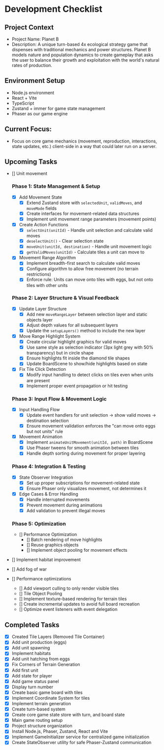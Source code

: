 # Development Checklist

## Project Context
- Project Name: Planet B
- Description: A unique turn-based 4x ecological strategy game that dispenses with traditional mechanics and power structures. Planet B models nature and population dynamics to create gameplay that asks the user to balance their growth and exploitation with the world's natural rates of production. 

## Environment Setup
- Node.js environment
- React + Vite
- TypeScript
- Zustand + immer for game state management
- Phaser as our game engine

## Current Focus:
- Focus on core game mechanics (movement, reproduction, interactions, state updates, etc.) client-side in a way that could later run on a server. 

## Upcoming Tasks

- [] Unit movement
  ### Phase 1: State Management & Setup
  - [x] Add Movement State
    - [x] Extend Zustand store with `selectedUnit`, `validMoves`, and `moveMode` fields
    - [x] Create interfaces for movement-related data structures
    - [x] Implement unit movement range parameters (movement points)

  - [x] Create Action Functions
    - [x] `selectUnit(unitId)` - Handle unit selection and calculate valid moves
    - [x] `deselectUnit()` - Clear selection state
    - [x] `moveUnit(unitId, destination)` - Handle unit movement logic
    - [x] `getValidMoves(unitId)` - Calculate tiles a unit can move to

  - [x] Movement Range Algorithm
    - [x] Implement breadth-first search to calculate valid moves
    - [x] Configure algorithm to allow free movement (no terrain restrictions)
    - [x] Enforce rule: Units can move onto tiles with eggs, but not onto tiles with other units

  ### Phase 2: Layer Structure & Visual Feedback
  - [x] Update Layer Structure
    - [x] Add new `moveRangeLayer` between selection layer and static objects layer
    - [x] Adjust depth values for all subsequent layers
    - [x] Update the `setupLayers()` method to include the new layer

  - [x] Move Range Highlight System
    - [x] Create circular highlight graphics for valid moves
    - [x] Use same style as selection indicator (3px light grey with 50% transparency) but in circle shape
    - [x] Ensure highlights fit inside the diamond tile shapes
    - [x] Update BoardScene to show/hide highlights based on state

  - [x] Fix Tile Click Detection
    - [x] Modify input handling to detect clicks on tiles even when units are present
    - [x] Implement proper event propagation or hit testing

  ### Phase 3: Input Flow & Movement Logic
  - [x] Input Handling Flow
    - [x] Update event handlers for unit selection → show valid moves → destination selection
    - [x] Ensure movement validation enforces the "can move onto eggs but not units" rule

  - [x] Movement Animation
    - [x] Implement `animateUnitMovement(unitId, path)` in BoardScene
    - [x] Use Phaser tweens for smooth animation between tiles
    - [x] Handle depth sorting during movement for proper layering

  ### Phase 4: Integration & Testing
  - [x] State Observer Integration
    - [x] Set up proper subscriptions for movement-related state
    - [x] Ensure Phaser only visualizes movement, not determines it

  - [x] Edge Cases & Error Handling
    - [x] Handle interrupted movements
    - [x] Prevent movement during animations
    - [x] Add validation to prevent illegal moves

  ### Phase 5: Optimization
  - [] Performance Optimization
    - [] Batch rendering of move highlights
    - [] Reuse graphics objects
    - [] Implement object pooling for movement effects

- [] Implement habitat improvement
- [] Add fog of war
    
- [] Performance optimizations
  - [] Add viewport culling to only render visible tiles
  - [] Tile Object Pooling
  - [] Implement texture-based rendering for terrain tiles
  - [] Create incremental updates to avoid full board recreation
  - [] Optimize event listeners with event delegation

## Completed Tasks
- [x] Created Tile Layers (Removed Tile Container)
- [x] Add unit production (eggs)
- [x] Add unit spawning
- [x] Implement habitats
- [x] Add unit hatching from eggs
- [x] Fix Corners of Terrain Generation
- [x] Add first unit
- [x] Add state for player
- [x] Add game status panel
- [x] Display turn number
- [x] Create basic game board with tiles
- [x] Implement Coordinate System for tiles
- [x] Implement terrain generation
- [x] Create turn-based system
- [X] Create core game state store with turn, and board state
- [x] Main game routing setup
- [x] Project structure organization
- [x] Install Node.js, Phaser, Zustand, React and Vite
- [x] Implement GameInitializer service for centralized game initialization
- [x] Create StateObserver utility for safe Phaser-Zustand communication
